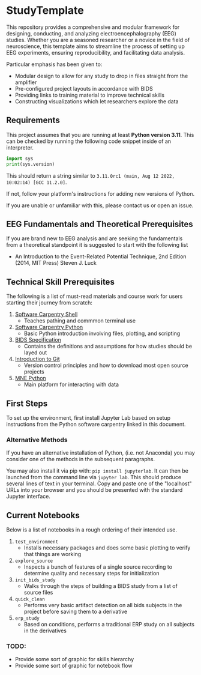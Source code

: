 # StudyTemplate

This repository provides a comprehensive and modular framework for designing, conducting, and analyzing electroencephalography (EEG) studies. Whether you are a seasoned researcher or a novice in the field of neuroscience, this template aims to streamline the process of setting up EEG experiments, ensuring reproducibility, and facilitating data analysis.

Particular emphasis has been given to:

* Modular design to allow for any study to drop in files straight from the amplifier
* Pre-configured project layouts in accordance with BIDS
* Providing links to training material to improve technical skills
* Constructing visualizations which let researchers explore the data


## Requirements

This project assumes that you are running at least **Python version 3.11**. This can be checked by running the following code snippet inside of an interpreter.

```python
import sys
print(sys.version)
```

This should return a string similar to `3.11.0rc1 (main, Aug 12 2022, 10:02:14) [GCC 11.2.0]`.

If not, follow your platform's instructions for adding new versions of Python.

If you are unable or unfamiliar with this, please contact us or open an issue.

## EEG Fundamentals and Theoretical Prerequisites

If you are brand new to EEG analysis and are seeking the fundamentals from a theoretical standpoint it is suggested to start with the following list

* An Introduction to the Event-Related Potential Technique, 2nd Edition (2014, MIT Press) Steven J. Luck

## Technical Skill Prerequisites

The following is a list of must-read materials and course work for users starting their journey from scratch:

1. [Software Carpentry Shell](https://swcarpentry.github.io/shell-novice/)
    * Teaches pathing and commmon terminal use
2. [Software Carpentry Python](https://swcarpentry.github.io/python-novice-inflammation/)
    * Basic Python introduction involving files, plotting, and scripting
3. [BIDS Specification](https://bids-specification.readthedocs.io/en/stable/)
    * Contains the definitions and assumptions for how studies should be layed out
4. [Introduction to Git](https://swcarpentry.github.io/git-novice/)
    * Version control principles and how to download most open source projects
5. [MNE Python](https://mne.tools/stable/index.html)
    * Main platform for interacting with data


## First Steps

To set up the environment, first install Jupyter Lab based on setup instructions from the Python software carpentry linked in this document.

### Alternative Methods

If you have an alternative installation of Python, (i.e. not Anaconda) you may consider one of the methods in the subsequent paragraphs.

You may also install it via pip with: `pip install jupyterlab`. It can then be launched from the command line via `jupyter lab`. This should produce several lines of text in your terminal. Copy and paste one of the "localhost" URLs into your browser and you should be presented with the standard Jupyter interface.

## Current Notebooks

Below is a list of notebooks in a rough ordering of their intended use.

1. `test_environment`
    * Installs necessary packages and does some basic plotting to verify that things are working
2. `explore_source` 
    * Inspects a bunch of features of a single source recording to determine quality and necessary steps for initialization
3. `init_bids_study`
    * Walks through the steps of building a BIDS study from a list of source files
4. `quick_clean`
    * Performs very basic artifact detection on all bids subjects in the project before saving them to a derivative
5. `erp_study`
    * Based on conditions, performs a traditional ERP study on all subjects in the derivatives


### TODO:

* Provide some sort of graphic for skills hierarchy
* Provide some sort of graphic for notebook flow